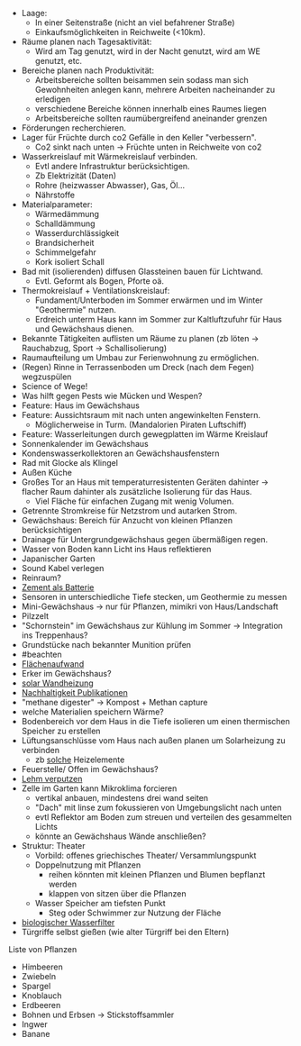 - Laage:
	- In einer Seitenstraße (nicht an viel befahrener Straße)
	- Einkaufsmöglichkeiten in Reichweite (<10km).
- Räume planen nach Tagesaktivität:
	- Wird am Tag genutzt, wird in der Nacht genutzt, wird am WE genutzt, etc.
- Bereiche planen nach Produktivität:
	- Arbeitsbereiche sollten beisammen sein sodass man sich Gewohnheiten anlegen kann, mehrere Arbeiten nacheinander zu erledigen
	- verschiedene Bereiche können innerhalb eines Raumes liegen
	- Arbeitsbereiche sollten raumübergreifend aneinander grenzen
- Förderungen recherchieren.
- Lager für Früchte durch co2 Gefälle in den Keller "verbessern".
	- Co2 sinkt nach unten -> Früchte unten in Reichweite von co2
- Wasserkreislauf mit Wärmekreislauf verbinden.
	- Evtl andere Infrastruktur berücksichtigen.
	- Zb Elektrizität (Daten)
	- Rohre (heizwasser Abwasser), Gas, Öl...
	- Nährstoffe
- Materialparameter:
	- Wärmedämmung
	- Schalldämmung
	- Wasserdurchlässigkeit
	- Brandsicherheit
	- Schimmelgefahr
	- Kork isoliert Schall
- Bad mit (isolierenden) diffusen Glassteinen bauen für Lichtwand.
	- Evtl. Geformt als Bogen, Pforte oä.
- Thermokreislauf + Ventilationskreislauf:
	- Fundament/Unterboden im Sommer erwärmen und im Winter "Geothermie" nutzen.
	- Erdreich unterm Haus kann im Sommer zur Kaltluftzufuhr für Haus und  Gewächshaus dienen.
- Bekannte Tätigkeiten auflisten um Räume zu planen (zb löten -> Rauchabzug, Sport -> Schallisolierung)
- Raumaufteilung um Umbau zur Ferienwohnung zu ermöglichen.
- (Regen) Rinne in Terrassenboden um Dreck (nach dem Fegen) wegzuspülen
- Science of Wege!
- Was hilft gegen Pests wie Mücken und Wespen?
- Feature: Haus im Gewächshaus
- Feature: Aussichtsraum mit nach unten angewinkelten Fenstern.
	- Möglicherweise in Turm. (Mandalorien Piraten Luftschiff)
- Feature: Wasserleitungen durch gewegplatten im Wärme Kreislauf
- Sonnenkalender im Gewächshaus
- Kondenswasserkollektoren an Gewächshausfenstern
- Rad mit Glocke als Klingel
- Außen Küche
- Großes Tor an Haus mit temperaturresistenten Geräten dahinter -> flacher Raum dahinter als zusätzliche Isolierung für das Haus.
	- Viel Fläche für einfachen Zugang mit wenig Volumen.
- Getrennte Stromkreise für Netzstrom und autarken Strom.
- Gewächshaus: Bereich für Anzucht von kleinen Pflanzen berücksichtigen
- Drainage für Untergrundgewächshaus gegen übermäßigen regen.
- Wasser von Boden kann Licht ins Haus reflektieren
- Japanischer Garten 
- Sound Kabel verlegen 
- Reinraum?
- [Zement als Batterie](https://www.pnas.org/doi/10.1073/pnas.2304318120)
- Sensoren in unterschiedliche Tiefe stecken, um Geothermie zu messen
- Mini-Gewächshaus -> nur für Pflanzen, mimikri von Haus/Landschaft 
- Pilzzelt
- "Schornstein" im Gewächshaus zur Kühlung im Sommer -> Integration ins Treppenhaus?
- Grundstücke nach bekannter Munition prüfen 
- #beachten
- [Flächenaufwand](https://youtu.be/cYE9a2Lj_dQ?si=vbAO1sG-dztjY9tu)
- Erker im Gewächshaus?
- [solar Wandheizung](https://en.m.wikipedia.org/wiki/Trombe_wall)
- [Nachhaltigkeit Publikationen](https://www.sustainabilityleader.org/)
- "methane digester" -> Kompost + Methan capture
- welche Materialien speichern Wärme?
- Bodenbereich vor dem Haus in die Tiefe isolieren um einen thermischen Speicher zu erstellen
- Lüftungsanschlüsse vom Haus nach außen planen um Solarheizung zu verbinden
	- zb [solche](https://youtu.be/mhWbSEzQqAI?si=ccfE888q7SEFI1nC) Heizelemente 
- Feuerstelle/ Offen im Gewächshaus?
- [Lehm verputzen](https://youtu.be/rNaYKCUnRCE?si=InK9KDXFgHKfbk-Z)
- Zelle im Garten kann Mikroklima forcieren 
	- vertikal anbauen, mindestens drei wand seiten
	- "Dach" mit linse zum fokussieren von Umgebungslicht nach unten
	- evtl Reflektor am Boden zum streuen und verteilen des gesammelten Lichts
	- könnte an Gewächshaus Wände anschließen?
- Struktur: Theater
	- Vorbild: offenes  griechisches Theater/ Versammlungspunkt 
	- Doppelnutzung mit Pflanzen
		- reihen könnten mit kleinen Pflanzen und Blumen bepflanzt werden
		- klappen von sitzen über die Pflanzen 
	- Wasser Speicher am tiefsten Punkt 
		- Steg oder Schwimmer zur Nutzung der Fläche 
- [biologischer Wasserfilter](https://youtu.be/3d_dx0Drn04?si=CEMyv4CRFAqmEWul)
- Türgriffe selbst gießen (wie alter Türgriff bei den Eltern)


Liste von Pflanzen
- Himbeeren
- Zwiebeln
- Spargel
- Knoblauch
- Erdbeeren
- Bohnen und Erbsen -> Stickstoffsammler
- Ingwer
- Banane
